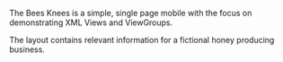 The Bees Knees is a simple, single page mobile with the focus on demonstrating XML Views and ViewGroups.

The layout contains relevant information for a fictional honey producing business.
